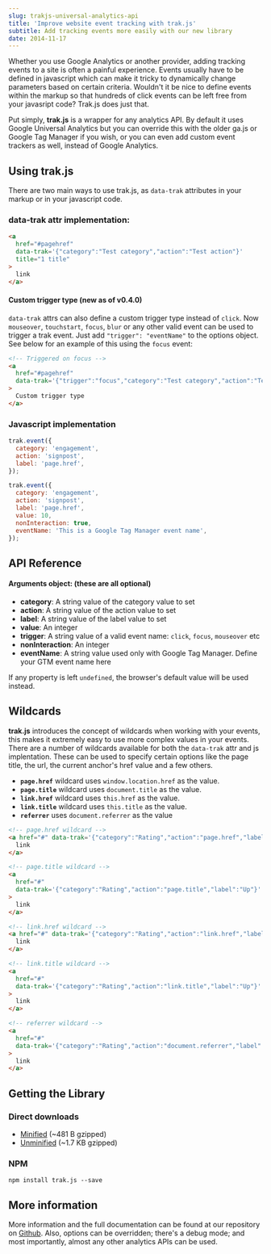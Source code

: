 ```yaml
---
slug: trakjs-universal-analytics-api
title: 'Improve website event tracking with trak.js'
subtitle: Add tracking events more easily with our new library
date: 2014-11-17
---
```


Whether you use Google Analytics or another provider, adding tracking events to a site is often a painful experience. Events usually have to be defined in javascript which can make it tricky to dynamically change parameters based on certain criteria. Wouldn't it be nice to define events within the markup so that hundreds of click events can be left free from your javasript code? Trak.js does just that.

Put simply, **trak.js** is a wrapper for any analytics API. By default it uses Google Universal Analytics but you can override this with the older ga.js or Google Tag Manager if you wish, or you can even add custom event trackers as well, instead of Google Analytics.

## Using trak.js

There are two main ways to use trak.js, as `data-trak` attributes in your markup or in your javascript code.

### data-trak attr implementation:

```html
<a
  href="#pagehref"
  data-trak='{"category":"Test category","action":"Test action"}'
  title="1 title"
>
  link
</a>
```

#### Custom trigger type (new as of v0.4.0)

`data-trak` attrs can also define a custom trigger type instead of `click`. Now `mouseover`, `touchstart`, `focus`, `blur` or any other valid event can be used to trigger a trak event. Just add `"trigger": "eventName"` to the options object. See below for an example of this using the `focus` event:

```html
<!-- Triggered on focus -->
<a
  href="#pagehref"
  data-trak='{"trigger":"focus","category":"Test category","action":"Test action"}'
>
  Custom trigger type
</a>
```

### Javascript implementation

```js
trak.event({
  category: 'engagement',
  action: 'signpost',
  label: 'page.href',
});

trak.event({
  category: 'engagement',
  action: 'signpost',
  label: 'page.href',
  value: 10,
  nonInteraction: true,
  eventName: 'This is a Google Tag Manager event name',
});
```

## API Reference

#### Arguments object: (these are all optional)

- **category**: A string value of the category value to set
- **action**: A string value of the action value to set
- **label**: A string value of the label value to set
- **value**: An integer
- **trigger**: A string value of a valid event name: `click`, `focus`, `mouseover` etc
- **nonInteraction**: An integer
- **eventName**: A string value used only with Google Tag Manager. Define your GTM event name here

If any property is left `undefined`, the browser's default value will be used instead.

## Wildcards

**trak.js** introduces the concept of wildcards when working with your events, this makes it extremely easy to use more complex values in your events. There are a number of wildcards available for both the `data-trak` attr and js implentation. These can be used to specify certain options like the page title, the url, the current anchor's href value and a few others.

- **`page.href`** wildcard uses `window.location.href` as the value.
- **`page.title`** wildcard uses `document.title` as the value.
- **`link.href`** wildcard uses `this.href` as the value.
- **`link.title`** wildcard uses `this.title` as the value.
- **`referrer`** uses `document.referrer` as the value

```html
<!-- page.href wildcard -->
<a href="#" data-trak='{"category":"Rating","action":"page.href","label":"Up"}'>
  link
</a>

<!-- page.title wildcard -->
<a
  href="#"
  data-trak='{"category":"Rating","action":"page.title","label":"Up"}'
>
  link
</a>

<!-- link.href wildcard -->
<a href="#" data-trak='{"category":"Rating","action":"link.href","label":"Up"}'>
  link
</a>

<!-- link.title wildcard -->
<a
  href="#"
  data-trak='{"category":"Rating","action":"link.title","label":"Up"}'
>
  link
</a>

<!-- referrer wildcard -->
<a
  href="#"
  data-trak='{"category":"Rating","action":"document.referrer","label":"Up"}'
>
  link
</a>
```

## Getting the Library

### Direct downloads

- [Minified](https://raw.githubusercontent.com/mrmartineau/trak.js/master/dist/trak.min.js) (~481 B gzipped)
- [Unminified](https://raw.githubusercontent.com/mrmartineau/trak.js/master/dist/trak.js) (~1.7 KB gzipped)

### NPM

`npm install trak.js --save`

## More information

More information and the full documentation can be found at our repository on [Github](https://github.com/mrmartineau/trak.js). Also, options can be overridden; there's a debug mode; and most importantly, almost any other analytics APIs can be used.
